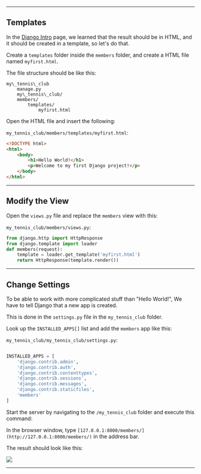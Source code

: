 ___

## Templates

In the [Django Intro](https://www.w3schools.com/django/django_intro.php) page, we learned that the result should be in HTML, and it should be created in a template, so let's do that.

Create a `templates` folder inside the `members` folder, and create a HTML file named `myfirst.html`.

The file structure should be like this:

```
my\_tennis\_club  
    manage.py  
    my\_tennis\_club/  
    members/  
        templates/  
            myfirst.html  
```
Open the HTML file and insert the following:

`my_tennis_club/members/templates/myfirst.html`:

```html
<!DOCTYPE html> 
<html> 
	<body> 
		<h1>Hello World!</h1> 
		<p>Welcome to my first Django project!</p> 
	</body> 
</html>
```

___

## Modify the View

Open the `views.py` file and replace the `members` view with this:

`my_tennis_club/members/views.py`:

```python
from django.http import HttpResponse 
from django.template import loader 
def members(request): 
	template = loader.get_template('myfirst.html') 
	return HttpResponse(template.render())
```

___

## Change Settings

To be able to work with more complicated stuff than "Hello World!", We have to tell Django that a new app is created.

This is done in the `settings.py` file in the `my_tennis_club` folder.

Look up the `INSTALLED_APPS[]` list and add the `members` app like this:

`my_tennis_club/my_tennis_club/settings.py`:

```python

INSTALLED_APPS = [ 
	'django.contrib.admin',
	'django.contrib.auth',
	'django.contrib.contenttypes',
	'django.contrib.sessions',
	'django.contrib.messages',
	'django.contrib.staticfiles',
	'members'
]
```



Start the server by navigating to the `/my_tennis_club` folder and execute this command:

In the browser window, type `[127.0.0.1:8000/members/](http://127.0.0.1:8000/members/)` in the address bar.

The result should look like this:

![](https://www.w3schools.com/django/screenshot_django_template_myfirst.png)

___


